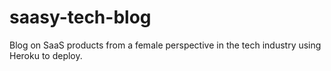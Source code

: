 # saasy-tech-blog
Blog on SaaS products from a female perspective in the tech industry using Heroku to deploy.
